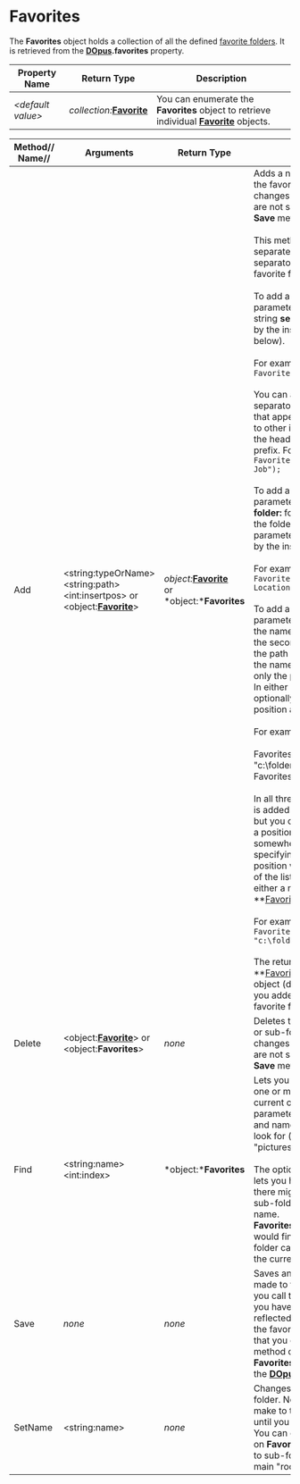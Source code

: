 # Favorites

The **Favorites** object holds a collection of all the defined [favorite folders](/Manual/basic_concepts/the_lister/navigation/favorites.md). It is retrieved from the **[DOpus](dopus.md).favorites** property.

| Property Name | Return Type | Description |
| --- | --- | --- |
| *\<default value\>* | *collection:***[Favorite](favorite.md)** | You can enumerate the **Favorites** object to retrieve individual **[Favorite](favorite.md)** objects. |

| Method// Name// | **Arguments** | Return Type | Description |
| --- | --- | --- | --- |
| Add | \<string:typeOrName\>  <br />\<string:path\>  <br />\<int:insertpos\> or  <br />\<object:**[Favorite](favorite.md)**\> | *object:***[Favorite](favorite.md)**  <br />or *object:***Favorites** | Adds a new favorite folder to the favorites list. Note that changes you make to the list are not saved until you call the **Save** method.<br /><br />This method performs three separate functions; it can add a separator, a sub-folder or a favorite folder. <br /><br />To add a separator, the parameters should be the type string **sep**, optionally followed by the insertion position (see below).<br /><br />For example, `Favorites.Add("sep");`<br /><br />You can also make the separator a heading (i.e. a label that appears visually different to other items) by appending the heading name to the **sep:** prefix. For example, `Favorites.Add("sep:Current Job");`<br /><br />To add a folder, the first parameter should be the string **folder:** followed by the name of the folder (as a single parameter), optionally followed by the insertion position.<br /><br />For example, `Favorites.Add("folder:Picture Locations");`<br /><br />To add a new favorite, the first parameter can optionally be the name of the favorite, and the second parameter can be the path of the folder to add, or the name can be omitted and only the path can be provided. In either case you can optionally include the insertion position as the last parameter.<br /><br />For example,<br /><br />    Favorites.Add("myfave", "c:\folder\path");<br />    Favorites.Add("c:\folder\path");<br /><br />In all three cases the new item is added to the end by default, but you can optionally specify a position to insert the item somewhere else. E.g. specifying **0** for the insertion position would add it at the top of the list. You can provide either a number or another **[Favorite](favorite.md)**object.<br /><br />For example, `Favorites.Add("myfave", "c:\folder\path", 0);`<br /><br />The return value is either a **[Favorite](favorite.md)**or a **Favorites** object (depending on whether you added a sub-folder or a favorite folder). |
| Delete | \<object:**[Favorite](favorite.md)**\> or  <br />\<object:**Favorites**\> | *none* | Deletes the specified favorite or sub-folder. Note that changes you make to the list are not saved until you call the **Save** method. |
| Find | \<string:name\>  <br />\<int:index\> | *object:***Favorites** | Lets you locate a sub-folder one or more levels below the current one. The **name** parameter is the name or path and name of the sub-folder to look for (e.g. "myfave", "pictures/local", etc).<br /><br />The optional **index** parameter lets you handle the case when there might be more than one sub-folder with the same name. **Favorites.Find("pictures", 1);** would find the second sub-folder called "pictures" below the current level. |
| Save | *none* | *none* | Saves any changes you've made to the favorites list. Once you call this method changes you have made will be reflected in Preferences and the favorites list in Listers. Note that you can only call this method on the main "root" **Favorites** object obtained from the **[DOpus](dopus.md).favorites** property |
| SetName | \<string:name\> | *none* | Changes the name of this sub-folder. Note that changes you make to the list are not saved until you call the **Save** method. You can only call this method on **Favorites** objects that refer to sub-folders, and not the main "root" folder. |


